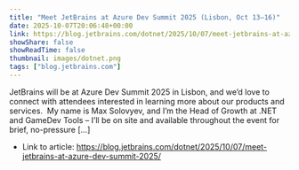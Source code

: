 ```yaml
---
title: "Meet JetBrains at Azure Dev Summit 2025 (Lisbon, Oct 13–16)"
date: 2025-10-07T20:06:48+00:00
link: https://blog.jetbrains.com/dotnet/2025/10/07/meet-jetbrains-at-azure-dev-summit-2025/
showShare: false
showReadTime: false
thumbnail: images/dotnet.png
tags: ["blog.jetbrains.com"]
---
```

JetBrains will be at Azure Dev Summit 2025 in Lisbon, and we’d love to connect with attendees interested in learning more about our products and services.  My name is Max Solovyev, and I’m the Head of Growth at .NET and GameDev Tools – I’ll be on site and available throughout the event for brief, no-pressure […]

- Link to article: https://blog.jetbrains.com/dotnet/2025/10/07/meet-jetbrains-at-azure-dev-summit-2025/